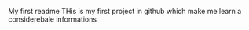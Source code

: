 My first readme
THis is my first project in github which make me learn a considerebale informations 
